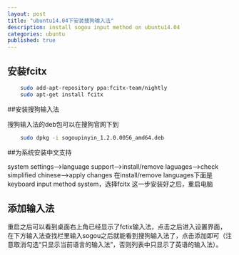 ```yaml
---
layout: post
title: "ubuntu14.04下安装搜狗输入法"
description: install sogou input method on ubuntu14.04
categories: ubuntu
published: true
---
```


## 安装fcitx

~~~ bash
	sudo add-apt-repository ppa:fcitx-team/nightly
	sudo apt-get install fcitx
~~~

##安装搜狗输入法

搜狗输入法的deb包可以在搜狗官网下到

~~~ bash
	sudo dpkg -i sogoupinyin_1.2.0.0056_amd64.deb
~~~

##为系统安装中文支持

system settings-->language support-->install/remove laguages-->check simplified chinese-->apply changes
在install/remove languages下面是keyboard input method system，选择fcitx
这一步安装好之后，重启电脑

## 添加输入法

重启之后可以看到桌面右上角已经显示了fctix输入法，点击之后进入设置界面，在下方输入法查找栏里输入sogou之后就能看到搜狗输入法了，点击添加即可（注意取消勾选“只显示当前语言的输入法”，否则列表中只显示了英语的输入法）。
